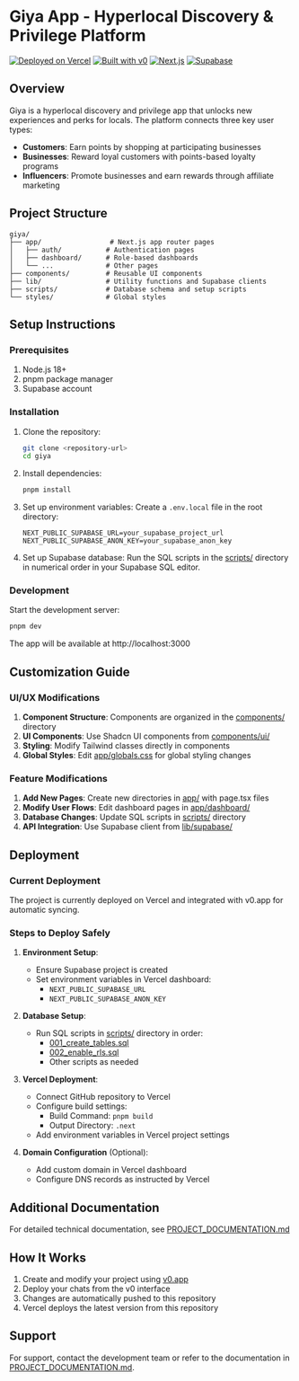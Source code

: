 # Giya App - Hyperlocal Discovery & Privilege Platform

[![Deployed on Vercel](https://img.shields.io/badge/Deployed%20on-Vercel-black?style=for-the-badge&logo=vercel)](https://vercel.com/team-ocss-projects/v0-mind-space-saa-s-landing-page-t)
[![Built with v0](https://img.shields.io/badge/Built%20with-v0.app-black?style=for-the-badge)](https://v0.app/chat/projects/xnxjpFAnlr0)
[![Next.js](https://img.shields.io/badge/Next.js-15-black?style=for-the-badge&logo=next.js)](https://nextjs.org/)
[![Supabase](https://img.shields.io/badge/Supabase-%2300C4CC?style=for-the-badge&logo=supabase&logoColor=white)](https://supabase.io/)

## Overview

Giya is a hyperlocal discovery and privilege app that unlocks new experiences and perks for locals. The platform connects three key user types:

- **Customers**: Earn points by shopping at participating businesses
- **Businesses**: Reward loyal customers with points-based loyalty programs
- **Influencers**: Promote businesses and earn rewards through affiliate marketing

## Project Structure

```
giya/
├── app/                 # Next.js app router pages
│   ├── auth/           # Authentication pages
│   ├── dashboard/      # Role-based dashboards
│   └── ...             # Other pages
├── components/         # Reusable UI components
├── lib/                # Utility functions and Supabase clients
├── scripts/            # Database schema and setup scripts
└── styles/             # Global styles
```

## Setup Instructions

### Prerequisites

1. Node.js 18+
2. pnpm package manager
3. Supabase account

### Installation

1. Clone the repository:
   ```bash
   git clone <repository-url>
   cd giya
   ```

2. Install dependencies:
   ```bash
   pnpm install
   ```

3. Set up environment variables:
   Create a `.env.local` file in the root directory:
   ```env
   NEXT_PUBLIC_SUPABASE_URL=your_supabase_project_url
   NEXT_PUBLIC_SUPABASE_ANON_KEY=your_supabase_anon_key
   ```

4. Set up Supabase database:
   Run the SQL scripts in the [scripts/](file:///c%3A/Users/User/OneDrive/Desktop/giya/scripts) directory in numerical order in your Supabase SQL editor.

### Development

Start the development server:
```bash
pnpm dev
```

The app will be available at http://localhost:3000

## Customization Guide

### UI/UX Modifications

1. **Component Structure**: Components are organized in the [components/](file:///c%3A/Users/User/OneDrive/Desktop/giya/components) directory
2. **UI Components**: Use Shadcn UI components from [components/ui/](file:///c%3A/Users/User/OneDrive/Desktop/giya/components/ui)
3. **Styling**: Modify Tailwind classes directly in components
4. **Global Styles**: Edit [app/globals.css](file:///c%3A/Users/User/OneDrive/Desktop/giya/app/globals.css) for global styling changes

### Feature Modifications

1. **Add New Pages**: Create new directories in [app/](file:///c%3A/Users/User/OneDrive/Desktop/giya/app) with page.tsx files
2. **Modify User Flows**: Edit dashboard pages in [app/dashboard/](file:///c%3A/Users/User/OneDrive/Desktop/giya/app/dashboard)
3. **Database Changes**: Update SQL scripts in [scripts/](file:///c%3A/Users/User/OneDrive/Desktop/giya/scripts) directory
4. **API Integration**: Use Supabase client from [lib/supabase/](file:///c%3A/Users/User/OneDrive/Desktop/giya/lib/supabase)

## Deployment

### Current Deployment

The project is currently deployed on Vercel and integrated with v0.app for automatic syncing.

### Steps to Deploy Safely

1. **Environment Setup**:
   - Ensure Supabase project is created
   - Set environment variables in Vercel dashboard:
     - `NEXT_PUBLIC_SUPABASE_URL`
     - `NEXT_PUBLIC_SUPABASE_ANON_KEY`

2. **Database Setup**:
   - Run SQL scripts in [scripts/](file:///c%3A/Users/User/OneDrive/Desktop/giya/scripts) directory in order:
     - [001_create_tables.sql](file:///c%3A/Users/User/OneDrive/Desktop/giya/scripts/001_create_tables.sql)
     - [002_enable_rls.sql](file:///c%3A/Users/User/OneDrive/Desktop/giya/scripts/002_enable_rls.sql)
     - Other scripts as needed

3. **Vercel Deployment**:
   - Connect GitHub repository to Vercel
   - Configure build settings:
     - Build Command: `pnpm build`
     - Output Directory: `.next`
   - Add environment variables in Vercel project settings

4. **Domain Configuration** (Optional):
   - Add custom domain in Vercel dashboard
   - Configure DNS records as instructed by Vercel

## Additional Documentation

For detailed technical documentation, see [PROJECT_DOCUMENTATION.md](PROJECT_DOCUMENTATION.md)

## How It Works

1. Create and modify your project using [v0.app](https://v0.app)
2. Deploy your chats from the v0 interface
3. Changes are automatically pushed to this repository
4. Vercel deploys the latest version from this repository

## Support

For support, contact the development team or refer to the documentation in [PROJECT_DOCUMENTATION.md](PROJECT_DOCUMENTATION.md).
